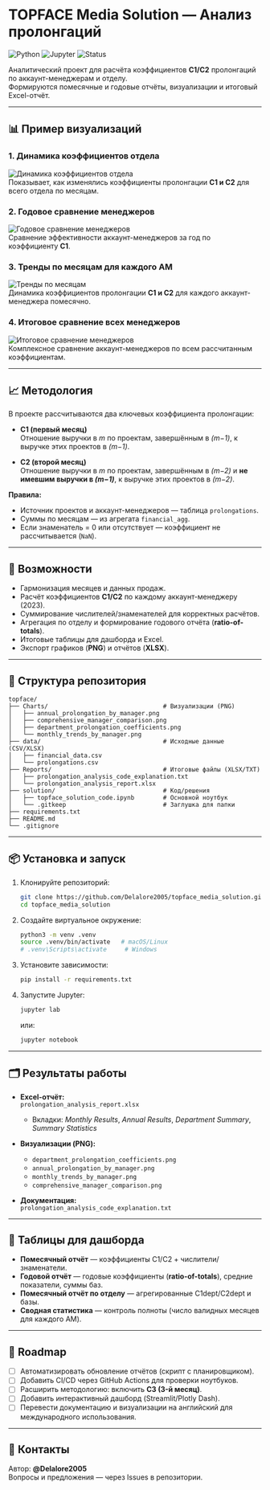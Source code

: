 # TOPFACE Media Solution — Анализ пролонгаций

![Python](https://img.shields.io/badge/Python-3.9%2B-blue.svg?logo=python)
![Jupyter](https://img.shields.io/badge/Jupyter-Notebook-orange.svg?logo=jupyter)
![Status](https://img.shields.io/badge/status-active-success.svg)

Аналитический проект для расчёта коэффициентов **C1/C2** пролонгаций по аккаунт-менеджерам и отделу.  
Формируются помесячные и годовые отчёты, визуализации и итоговый Excel-отчёт.

---

## 📊 Пример визуализаций

### 1. Динамика коэффициентов отдела
![Динамика коэффициентов отдела](Charts/department_prolongation_coefficients.png)  
Показывает, как изменялись коэффициенты пролонгации **C1 и C2** для всего отдела по месяцам.

### 2. Годовое сравнение менеджеров
![Годовое сравнение менеджеров](Charts/annual_prolongation_by_manager.png)  
Сравнение эффективности аккаунт-менеджеров за год по коэффициенту **C1**.

### 3. Тренды по месяцам для каждого AM
![Тренды по месяцам](Charts/monthly_trends_by_manager.png)  
Динамика коэффициентов пролонгации **C1 и C2** для каждого аккаунт-менеджера помесячно.

### 4. Итоговое сравнение всех менеджеров
![Итоговое сравнение менеджеров](Charts/comprehensive_manager_comparison.png)  
Комплексное сравнение аккаунт-менеджеров по всем рассчитанным коэффициентам.


---

## 📈 Методология

В проекте рассчитываются два ключевых коэффициента пролонгации:

- **C1 (первый месяц)**  
  Отношение выручки в *m* по проектам, завершённым в *(m−1)*, к выручке этих проектов в *(m−1)*.  

- **C2 (второй месяц)**  
  Отношение выручки в *m* по проектам, завершённым в *(m−2)* и **не имевшим выручки в *(m−1)***, к выручке этих проектов в *(m−2)*.  

**Правила:**
- Источник проектов и аккаунт-менеджеров — таблица `prolongations`.  
- Суммы по месяцам — из агрегата `financial_agg`.  
- Если знаменатель = 0 или отсутствует — коэффициент не рассчитывается (`NaN`).  

---

## 🚀 Возможности
- Гармонизация месяцев и данных продаж.  
- Расчёт коэффициентов **C1/C2** по каждому аккаунт-менеджеру (2023).  
- Суммирование числителей/знаменателей для корректных расчётов.  
- Агрегация по отделу и формирование годового отчёта (**ratio-of-totals**).  
- Итоговые таблицы для дашборда и Excel.  
- Экспорт графиков (**PNG**) и отчётов (**XLSX**).  

---

## 🧱 Структура репозитория

```text
topface/
├── Charts/                                # Визуализации (PNG)
│   ├── annual_prolongation_by_manager.png
│   ├── comprehensive_manager_comparison.png
│   ├── department_prolongation_coefficients.png
│   └── monthly_trends_by_manager.png
├── data/                                  # Исходные данные (CSV/XLSX)
│   ├── financial_data.csv
│   └── prolongations.csv
├── Reports/                               # Итоговые файлы (XLSX/TXT)
│   ├── prolongation_analysis_code_explanation.txt
│   └── prolongation_analysis_report.xlsx
├── solution/                              # Код/решения
│   ├── topface_solution_code.ipynb        # Основной ноутбук
│   └── .gitkeep                           # Заглушка для папки
├── requirements.txt
├── README.md
└── .gitignore
```
---

## 📦 Установка и запуск

1. Клонируйте репозиторий:
   ```bash
   git clone https://github.com/Delalore2005/topface_media_solution.git
   cd topface_media_solution
   ```

2. Создайте виртуальное окружение:
   ```bash
   python3 -m venv .venv
   source .venv/bin/activate   # macOS/Linux
   # .venv\Scripts\activate     # Windows
   ```

3. Установите зависимости:
   ```bash
   pip install -r requirements.txt
   ```

4. Запустите Jupyter:
   ```bash
   jupyter lab
   ```
   или:
   ```bash
   jupyter notebook
   ```

---

## 🗂️ Результаты работы

- **Excel-отчёт:**  
  `prolongation_analysis_report.xlsx`  
  - Вкладки: *Monthly Results*, *Annual Results*, *Department Summary*, *Summary Statistics*

- **Визуализации (PNG):**
  - `department_prolongation_coefficients.png`
  - `annual_prolongation_by_manager.png`
  - `monthly_trends_by_manager.png`
  - `comprehensive_manager_comparison.png`

- **Документация:**  
  `prolongation_analysis_code_explanation.txt`

---

## 📑 Таблицы для дашборда

- **Помесячный отчёт** — коэффициенты C1/C2 + числители/знаменатели.  
- **Годовой отчёт** — годовые коэффициенты (**ratio-of-totals**), средние показатели, суммы баз.  
- **Помесячный отчёт по отделу** — агрегированные C1dept/C2dept и базы.  
- **Сводная статистика** — контроль полноты (число валидных месяцев для каждого AM).  

---

## 📅 Roadmap

- [ ] Автоматизировать обновление отчётов (скрипт с планировщиком).  
- [ ] Добавить CI/CD через GitHub Actions для проверки ноутбуков.  
- [ ] Расширить методологию: включить **C3 (3-й месяц)**.  
- [ ] Добавить интерактивный дашборд (Streamlit/Plotly Dash).  
- [ ] Перевести документацию и визуализации на английский для международного использования.  

---

## 👤 Контакты

Автор: **@Delalore2005**  
Вопросы и предложения — через Issues в репозитории.
